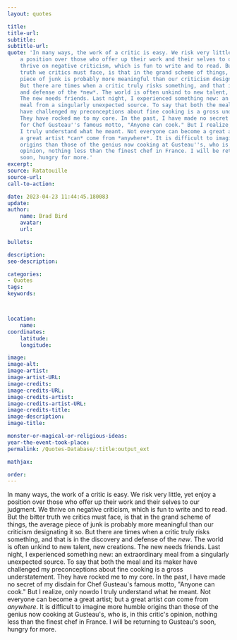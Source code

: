 ```yaml
---
layout: quotes

title:
title-url:
subtitle:
subtitle-url:
quote: 'In many ways, the work of a critic is easy. We risk very little, yet enjoy
    a position over those who offer up their work and their selves to our judgment.  We
    thrive on negative criticism, which is fun to write and to read. But the bitter
    truth we critics must face, is that in the grand scheme of things, the average
    piece of junk is probably more meaningful than our criticism designating it so.
    But there are times when a critic truly risks something, and that is in the discovery
    and defense of the *new*. The world is often unkind to new talent, new creations.
    The new needs friends. Last night, I experienced something new: an extraordinary
    meal from a singularly unexpected source. To say that both the meal and its maker
    have challenged my preconceptions about fine cooking is a gross understatement.
    They have rocked me to my core. In the past, I have made no secret of my disdain
    for Chef Gusteau''s famous motto, "Anyone can cook." But I realize, only nowdo
    I truly understand what he meant. Not everyone can become a great artist; but
    a great artist *can* come from *anywhere*. It is difficult to imagine more humble
    origins than those of the genius now cooking at Gusteau''s, who is, in this critic''s
    opinion, nothing less than the finest chef in France. I will be returning to Gusteau''s
    soon, hungry for more.'
excerpt:
source: Ratatouille
source-url:
call-to-action:

date: 2023-04-23 11:44:45.180083
update:
author:
    name: Brad Bird
    avatar:
    url:

bullets:

description:
seo-description:

categories:
- Quotes
tags:
keywords:



location:
    name:
coordinates:
    latitude:
    longitude:

image:
image-alt:
image-artist:
image-artist-URL:
image-credits:
image-credits-URL:
image-credits-artist:
image-credits-artist-URL:
image-credits-title:
image-description:
image-title:

monster-or-magical-or-religious-ideas:
year-the-event-took-place:
permalink: /Quotes-Database/:title:output_ext

mathjax:

order:
---
```

In many ways, the work of a critic is easy. We risk very little, yet enjoy a position over those who offer up their work and their selves to our judgment.  We thrive on negative criticism, which is fun to write and to read. But the bitter truth we critics must face, is that in the grand scheme of things, the average piece of junk is probably more meaningful than our criticism designating it so. But there are times when a critic truly risks something, and that is in the discovery and defense of the *new*. The world is often unkind to new talent, new creations. The new needs friends. Last night, I experienced something new: an extraordinary meal from a singularly unexpected source. To say that both the meal and its maker have challenged my preconceptions about fine cooking is a gross understatement. They have rocked me to my core. In the past, I have made no secret of my disdain for Chef Gusteau's famous motto, \"Anyone can cook.\" But I realize, only nowdo I truly understand what he meant. Not everyone can become a great artist; but a great artist *can* come from *anywhere*. It is difficult to imagine more humble origins than those of the genius now cooking at Gusteau's, who is, in this critic's opinion, nothing less than the finest chef in France. I will be returning to Gusteau's soon, hungry for more.